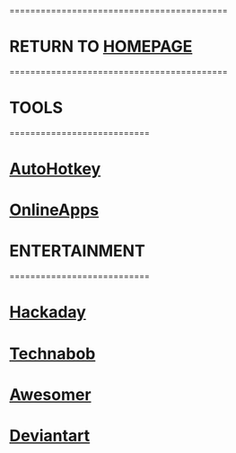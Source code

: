 ==========================================
# RETURN TO [HOMEPAGE](https://pauljohnsgit.github.io/Paul-Johns/)
==========================================
# TOOLS
===========================
# [AutoHotkey](https://www.autohotkey.com)
# [OnlineApps](https://www.techsupportalert.com/content/best-free-online-applications-and-services.htm)

# ENTERTAINMENT
===========================
# [Hackaday](https://hackaday.com)
# [Technabob](https://technabob.com)
# [Awesomer](https://theawesomer.com)
# [Deviantart](https://www.deviantart.com)
